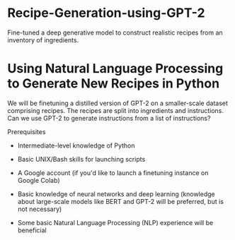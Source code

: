 # Recipe-Generation-using-GPT-2

Fine-tuned a deep generative model to construct realistic recipes from an inventory of ingredients.

# Using Natural Language Processing to Generate New Recipes in Python

We will be finetuning a distilled version of GPT-2 on a smaller-scale dataset comprising recipes. The recipes are split into ingredients and instructions. Can we use GPT-2 to generate instructions from a list of instructions?

Prerequisites

- Intermediate-level knowledge of Python

- Basic UNIX/Bash skills for launching scripts

- A Google account (if you'd like to launch a finetuning instance on Google Colab)

- Basic knowledge of neural networks and deep learning (knowledge about large-scale models like BERT and GPT-2 will be preferred, but is not necessary)

- Some basic Natural Language Processing (NLP) experience will be beneficial
